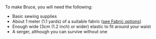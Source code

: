 To make Bruce, you will need the following:

-   Basic sewing supplies
-   About 1 meter (1.1 yards) of a suitable fabric ([see Fabric options](/docs/patterns/bruce/fabric/))
-   Enough wide (3cm (1.2 inch) or wider) elastic to fit around your waist
-   A serger, although you can survive without one
